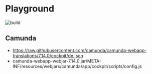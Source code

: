 # Playground
![build](https://github.com/apinske/playground-java/workflows/build/badge.svg)

## Camunda
* https://raw.githubusercontent.com/camunda/camunda-webapp-translations/7.14.0/cockpit/de.json
* camunda-webapp-webjar-7.14.0.jar/META-INF/resources/webjars/camunda/app/cockpit/scripts/config.js
